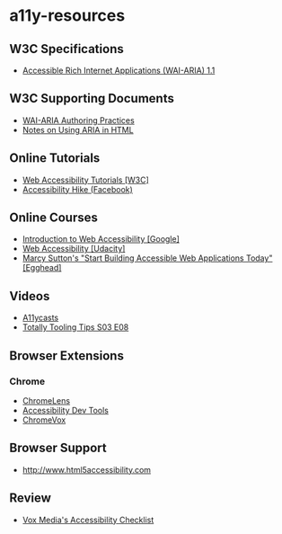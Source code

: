 # a11y-resources

## W3C Specifications
- [Accessible Rich Internet Applications (WAI-ARIA) 1.1](http://www.w3.org/TR/wai-aria-1.1/)

## W3C Supporting Documents
- [WAI-ARIA Authoring Practices](http://www.w3.org/TR/wai-aria-practices/)
- [Notes on Using ARIA in HTML](https://w3c.github.io/aria-in-html/)

## Online Tutorials
- [Web Accessibility Tutorials [W3C]](http://www.w3.org/WAI/tutorials/)
- [Accessibility Hike (Facebook)](http://accessibility.parseapp.com/)

## Online Courses
- [Introduction to Web Accessibility [Google]](https://webaccessibility.withgoogle.com/course)
- [Web Accessibility [Udacity]](https://classroom.udacity.com/courses/ud891)
- [Marcy Sutton's "Start Building Accessible Web Applications Today" [Egghead]](https://egghead.io/courses/start-building-accessible-web-applications-today)

## Videos
- [A11ycasts](https://www.youtube.com/watch?v=fGLp_gfMMGU)
- [Totally Tooling Tips S03 E08](https://www.youtube.com/watch?v=pBJZsp5LsOE)

## Browser Extensions
### Chrome
- [ChromeLens](http://chromelens.xyz/)
- [Accessibility Dev Tools](https://chrome.google.com/webstore/detail/accessibility-developer-t/fpkknkljclfencbdbgkenhalefipecmb?hl=en)
- [ChromeVox](https://chrome.google.com/webstore/detail/chromevox/kgejglhpjiefppelpmljglcjbhoiplfn?hl=en)

## Browser Support
- http://www.html5accessibility.com

## Review
- [Vox Media's Accessibility Checklist](http://accessibility.voxmedia.com)
